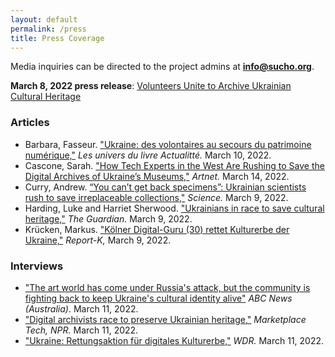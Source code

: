 ```yaml
---
layout: default
permalink: /press    
title: Press Coverage
---
```


Media inquiries can be directed to the project admins at **info@sucho.org**.

**March 8, 2022 press release**: [Volunteers Unite to Archive Ukrainian Cultural Heritage](/press-release-20220308-volunteers-unite)


### Articles
- Barbara, Fasseur. ["Ukraine: des volontaires au secours du patrimoine numérique,"](https://actualitte.com/article/105097/ressources/ukraine-des-volontaires-au-secours-du-patrimoine-numerique) *Les univers du livre Actualitté.* March 10, 2022.
- Cascone, Sarah. ["How Tech Experts in the West Are Rushing to Save the Digital Archives of Ukraine’s Museums,"](https://news.artnet.com/art-world/saving-ukrainian-cultural-heritage-online-2084036) *Artnet.* March 14, 2022.
- Curry, Andrew. [“You can’t get back specimens”: Ukrainian scientists rush to save irreplaceable collections,"](https://www.science.org/content/article/you-can-t-get-back-specimens-ukrainian-scientists-rush-save-irreplaceable-collections) *Science.* March 9, 2022.
- Harding, Luke and Harriet Sherwood. ["Ukrainians in race to save cultural heritage,"](https://www.theguardian.com/world/2022/mar/09/ukrainians-in-race-to-save-a-nations-cultural-heritage) *The Guardian.* March 9, 2022.
- Krücken, Markus. ["Kölner Digital-Guru (30) rettet Kulturerbe der Ukraine,"](https://www.report-k.de/koelner-digital-guru-30-rettet-kulturerbe-der-ukraine/) *Report-K,* March 9, 2022.

### Interviews 
- ["The art world has come under Russia's attack, but the community is fighting back to keep Ukraine's cultural identity alive"](https://www.abc.net.au/news/2022-03-12/russia-ukraine-war-artists-fight-for-cultural-identity/100899202) *ABC News (Australia)*. March 11, 2022.
- ["Digital archivists race to preserve Ukrainian heritage,"](https://www.marketplace.org/shows/marketplace-tech/) *Marketplace Tech, NPR.* March 11, 2022.
- ["Ukraine: Rettungsaktion für digitales Kulturerbe,"](https://www1.wdr.de/mediathek/audio/wdr5/wdr5-scala-aktuelle-kultur/audio-ukraine-rettungsaktion-fuer-digitales-kulturerbe-100.html) *WDR.* March 11, 2022.
